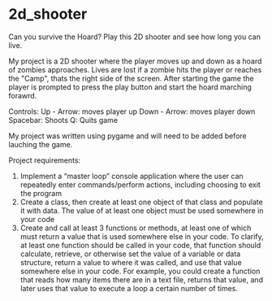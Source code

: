 # 2d_shooter
Can you survive the Hoard? Play this 2D shooter and see how long you can live.  

My project is a 2D shooter where the player moves up and down as a hoard of zombies approaches. Lives are lost if a zombie hits the player or reaches the "Camp", thats the right side of the screen. After starting the game the player is prompted to press the play button and start the hoard marching forawrd.

Controls:
Up - Arrow: moves player up
Down - Arrow: moves player down 
Spacebar: Shoots 
Q: Quits game

My project was written using pygame and will need to be added before lauching the game. 

Project requirements: 
1. Implement a “master loop” console application where the user can repeatedly enter commands/perform actions, including choosing to exit the program
2. Create a class, then create at least one object of that class and populate it with data. The value of at least one object must be used somewhere in your code
3. Create and call at least 3 functions or methods, at least one of which must return a value that is used somewhere else in your code. To clarify, at least one function should be called in your code, that function should calculate, retrieve, or otherwise set the value of a variable or data structure, return a value to where it was called, and use that value somewhere else in your code. For example, you could create a function that reads how many items there are in a text file, returns that value, and later uses that value to execute a loop a certain number of times.